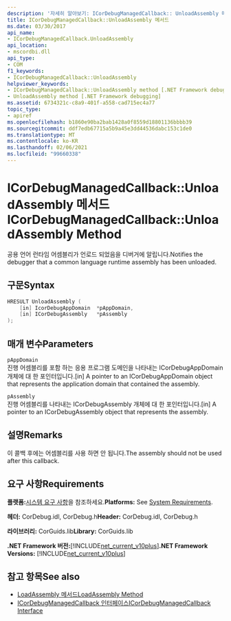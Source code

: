 ```yaml
---
description: '자세히 알아보기: ICorDebugManagedCallback:: UnloadAssembly 메서드'
title: ICorDebugManagedCallback::UnloadAssembly 메서드
ms.date: 03/30/2017
api_name:
- ICorDebugManagedCallback.UnloadAssembly
api_location:
- mscordbi.dll
api_type:
- COM
f1_keywords:
- ICorDebugManagedCallback::UnloadAssembly
helpviewer_keywords:
- ICorDebugManagedCallback::UnloadAssembly method [.NET Framework debugging]
- UnloadAssembly method [.NET Framework debugging]
ms.assetid: 6734321c-c8a9-401f-a558-cad715ec4a77
topic_type:
- apiref
ms.openlocfilehash: b1860e90ba2bab1428a0f8559d18801136bbbb39
ms.sourcegitcommit: ddf7edb67715a5b9a45e3dd44536dabc153c1de0
ms.translationtype: MT
ms.contentlocale: ko-KR
ms.lasthandoff: 02/06/2021
ms.locfileid: "99660338"
---
```

# <a name="icordebugmanagedcallbackunloadassembly-method"></a><span data-ttu-id="d92c2-103">ICorDebugManagedCallback::UnloadAssembly 메서드</span><span class="sxs-lookup"><span data-stu-id="d92c2-103">ICorDebugManagedCallback::UnloadAssembly Method</span></span>

<span data-ttu-id="d92c2-104">공용 언어 런타임 어셈블리가 언로드 되었음을 디버거에 알립니다.</span><span class="sxs-lookup"><span data-stu-id="d92c2-104">Notifies the debugger that a common language runtime assembly has been unloaded.</span></span>  
  
## <a name="syntax"></a><span data-ttu-id="d92c2-105">구문</span><span class="sxs-lookup"><span data-stu-id="d92c2-105">Syntax</span></span>  
  
```cpp  
HRESULT UnloadAssembly (  
    [in] IcorDebugAppDomain  *pAppDomain,  
    [in] ICorDebugAssembly   *pAssembly  
);  
```  
  
## <a name="parameters"></a><span data-ttu-id="d92c2-106">매개 변수</span><span class="sxs-lookup"><span data-stu-id="d92c2-106">Parameters</span></span>  

 `pAppDomain`  
 <span data-ttu-id="d92c2-107">진행 어셈블리를 포함 하는 응용 프로그램 도메인을 나타내는 ICorDebugAppDomain 개체에 대 한 포인터입니다.</span><span class="sxs-lookup"><span data-stu-id="d92c2-107">[in] A pointer to an ICorDebugAppDomain object that represents the application domain that contained the assembly.</span></span>  
  
 `pAssembly`  
 <span data-ttu-id="d92c2-108">진행 어셈블리를 나타내는 ICorDebugAssembly 개체에 대 한 포인터입니다.</span><span class="sxs-lookup"><span data-stu-id="d92c2-108">[in] A pointer to an ICorDebugAssembly object that represents the assembly.</span></span>  
  
## <a name="remarks"></a><span data-ttu-id="d92c2-109">설명</span><span class="sxs-lookup"><span data-stu-id="d92c2-109">Remarks</span></span>  

 <span data-ttu-id="d92c2-110">이 콜백 후에는 어셈블리를 사용 하면 안 됩니다.</span><span class="sxs-lookup"><span data-stu-id="d92c2-110">The assembly should not be used after this callback.</span></span>  
  
## <a name="requirements"></a><span data-ttu-id="d92c2-111">요구 사항</span><span class="sxs-lookup"><span data-stu-id="d92c2-111">Requirements</span></span>  

 <span data-ttu-id="d92c2-112">**플랫폼:**[시스템 요구 사항](../../get-started/system-requirements.md)을 참조하세요.</span><span class="sxs-lookup"><span data-stu-id="d92c2-112">**Platforms:** See [System Requirements](../../get-started/system-requirements.md).</span></span>  
  
 <span data-ttu-id="d92c2-113">**헤더:** CorDebug.idl, CorDebug.h</span><span class="sxs-lookup"><span data-stu-id="d92c2-113">**Header:** CorDebug.idl, CorDebug.h</span></span>  
  
 <span data-ttu-id="d92c2-114">**라이브러리:** CorGuids.lib</span><span class="sxs-lookup"><span data-stu-id="d92c2-114">**Library:** CorGuids.lib</span></span>  
  
 <span data-ttu-id="d92c2-115">**.NET Framework 버전:**[!INCLUDE[net_current_v10plus](../../../../includes/net-current-v10plus-md.md)]</span><span class="sxs-lookup"><span data-stu-id="d92c2-115">**.NET Framework Versions:** [!INCLUDE[net_current_v10plus](../../../../includes/net-current-v10plus-md.md)]</span></span>  
  
## <a name="see-also"></a><span data-ttu-id="d92c2-116">참고 항목</span><span class="sxs-lookup"><span data-stu-id="d92c2-116">See also</span></span>

- [<span data-ttu-id="d92c2-117">LoadAssembly 메서드</span><span class="sxs-lookup"><span data-stu-id="d92c2-117">LoadAssembly Method</span></span>](icordebugmanagedcallback-loadassembly-method.md)
- [<span data-ttu-id="d92c2-118">ICorDebugManagedCallback 인터페이스</span><span class="sxs-lookup"><span data-stu-id="d92c2-118">ICorDebugManagedCallback Interface</span></span>](icordebugmanagedcallback-interface.md)
